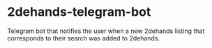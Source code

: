 # 2dehands-telegram-bot
Telegram bot that notifies the user when a new 2dehands listing that corresponds to their search was added to 2dehands.
